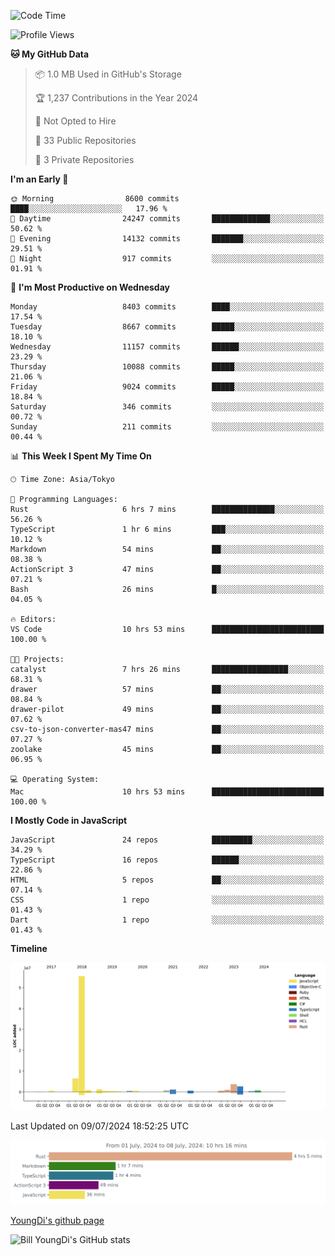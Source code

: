 <!--START_SECTION:waka-->
![Code Time](http://img.shields.io/badge/Code%20Time-787%20hrs%2030%20mins-blue)

![Profile Views](http://img.shields.io/badge/Profile%20Views-0-blue)

**🐱 My GitHub Data** 

> 📦 1.0 MB Used in GitHub's Storage 
 > 
> 🏆 1,237 Contributions in the Year 2024
 > 
> 🚫 Not Opted to Hire
 > 
> 📜 33 Public Repositories 
 > 
> 🔑 3 Private Repositories 
 > 
**I'm an Early 🐤** 

```text
🌞 Morning                8600 commits        ████░░░░░░░░░░░░░░░░░░░░░   17.96 % 
🌆 Daytime                24247 commits       █████████████░░░░░░░░░░░░   50.62 % 
🌃 Evening                14132 commits       ███████░░░░░░░░░░░░░░░░░░   29.51 % 
🌙 Night                  917 commits         ░░░░░░░░░░░░░░░░░░░░░░░░░   01.91 % 
```
📅 **I'm Most Productive on Wednesday** 

```text
Monday                   8403 commits        ████░░░░░░░░░░░░░░░░░░░░░   17.54 % 
Tuesday                  8667 commits        █████░░░░░░░░░░░░░░░░░░░░   18.10 % 
Wednesday                11157 commits       ██████░░░░░░░░░░░░░░░░░░░   23.29 % 
Thursday                 10088 commits       █████░░░░░░░░░░░░░░░░░░░░   21.06 % 
Friday                   9024 commits        █████░░░░░░░░░░░░░░░░░░░░   18.84 % 
Saturday                 346 commits         ░░░░░░░░░░░░░░░░░░░░░░░░░   00.72 % 
Sunday                   211 commits         ░░░░░░░░░░░░░░░░░░░░░░░░░   00.44 % 
```


📊 **This Week I Spent My Time On** 

```text
🕑︎ Time Zone: Asia/Tokyo

💬 Programming Languages: 
Rust                     6 hrs 7 mins        ██████████████░░░░░░░░░░░   56.26 % 
TypeScript               1 hr 6 mins         ███░░░░░░░░░░░░░░░░░░░░░░   10.12 % 
Markdown                 54 mins             ██░░░░░░░░░░░░░░░░░░░░░░░   08.38 % 
ActionScript 3           47 mins             ██░░░░░░░░░░░░░░░░░░░░░░░   07.21 % 
Bash                     26 mins             █░░░░░░░░░░░░░░░░░░░░░░░░   04.05 % 

🔥 Editors: 
VS Code                  10 hrs 53 mins      █████████████████████████   100.00 % 

🐱‍💻 Projects: 
catalyst                 7 hrs 26 mins       █████████████████░░░░░░░░   68.31 % 
drawer                   57 mins             ██░░░░░░░░░░░░░░░░░░░░░░░   08.84 % 
drawer-pilot             49 mins             ██░░░░░░░░░░░░░░░░░░░░░░░   07.62 % 
csv-to-json-converter-mas47 mins             ██░░░░░░░░░░░░░░░░░░░░░░░   07.27 % 
zoolake                  45 mins             ██░░░░░░░░░░░░░░░░░░░░░░░   06.95 % 

💻 Operating System: 
Mac                      10 hrs 53 mins      █████████████████████████   100.00 % 
```

**I Mostly Code in JavaScript** 

```text
JavaScript               24 repos            █████████░░░░░░░░░░░░░░░░   34.29 % 
TypeScript               16 repos            ██████░░░░░░░░░░░░░░░░░░░   22.86 % 
HTML                     5 repos             ██░░░░░░░░░░░░░░░░░░░░░░░   07.14 % 
CSS                      1 repo              ░░░░░░░░░░░░░░░░░░░░░░░░░   01.43 % 
Dart                     1 repo              ░░░░░░░░░░░░░░░░░░░░░░░░░   01.43 % 
```



**Timeline**

![Lines of Code chart](https://raw.githubusercontent.com/Youngdi/Youngdi/master/assets/bar_graph.png)


 Last Updated on 09/07/2024 18:52:25 UTC
<!--END_SECTION:waka-->

![wakatime](./images/stat.svg)

[YoungDi's github page](https://youngdi.github.io)

![Bill YoungDi's GitHub stats](https://github-readme-stats.vercel.app/api?username=youngdi&count_private=true&show_icons=true)
